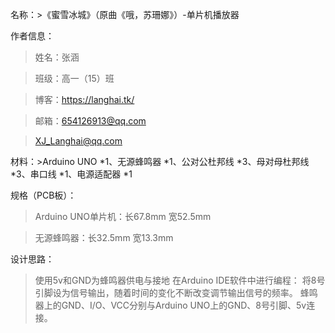 名称：>《蜜雪冰城》（原曲《哦，苏珊娜》）-单片机播放器

作者信息：
>姓名：张涵

>班级：高一（15）班

>博客：https://langhai.tk/

>邮箱：654126913@qq.com

>XJ_Langhai@qq.com

材料：>Arduino UNO *1、无源蜂鸣器 *1、公对公杜邦线 *3、母对母杜邦线 *3、串口线 *1、电源适配器 *1

规格（PCB板）：
>Arduino UNO单片机：长67.8mm 宽52.5mm

>无源蜂鸣器：长32.5mm 宽13.3mm

设计思路：
>使用5v和GND为蜂鸣器供电与接地
>在Arduino IDE软件中进行编程：
>将8号引脚设为信号输出，随着时间的变化不断改变调节输出信号的频率。
>蜂鸣器上的GND、I/O、VCC分别与Arduino UNO上的GND、8号引脚、5v连接。
